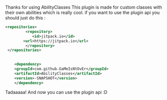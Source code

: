 
Thanks for using AbilityClasses
This plugin is made for custom classes with their own abilities which is really cool.
if you want to use the plugin api you should just do this :

```xml	
<repositories> 
		 <repository>
		    <id>jitpack.io</id>
	    <url>https://jitpack.io</url>
		 </repository>
 </repositories>
	
	
	<dependency>
    <groupId>com.github.GaMeIsNtOvEr</groupId>
    <artifactId>AbilityClasses</artifactId>
    <version>-SNAPSHOT</version>
	</dependency>
 ```
Tadaaaaa! And now you can use the plugin api :D
 
